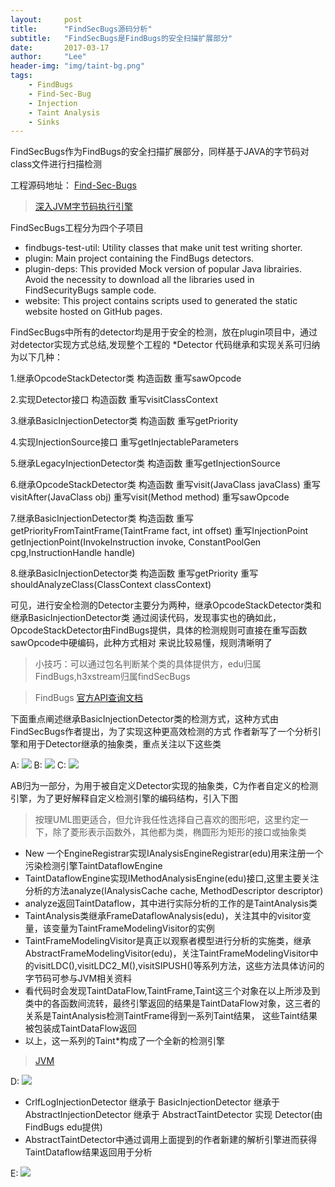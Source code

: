 ```yaml
---
layout:     post
title:      "FindSecBugs源码分析"
subtitle:   "FindSecBugs是FindBugs的安全扫描扩展部分"
date:       2017-03-17
author:     "Lee"
header-img: "img/taint-bg.png"
tags:
    - FindBugs
    - Find-Sec-Bug
    - Injection
    - Taint Analysis
    - Sinks
---
```


FindSecBugs作为FindBugs的安全扫描扩展部分，同样基于JAVA的字节码对class文件进行扫描检测

工程源码地址： [Find-Sec-Bugs](https://github.com/find-sec-bugs/find-sec-bugs)

> [ 深入JVM字节码执行引擎](http://blog.csdn.net/dd864140130/article/details/49515403)

FindSecBugs工程分为四个子项目
* findbugs-test-util: Utility classes that make unit test writing shorter.
* plugin: Main project containing the FindBugs detectors.
* plugin-deps: This provided Mock version of popular Java librairies. Avoid the necessity to download all the libraries used in FindSecurityBugs sample code.
* website: This project contains scripts used to generated the static website hosted on GitHub pages.

FindSecBugs中所有的detector均是用于安全的检测，放在plugin项目中，通过对detector实现方式总结,发现整个工程的 *Detector 代码继承和实现关系可归纳为以下几种：

1.继承OpcodeStackDetector类
构造函数
重写sawOpcode

2.实现Detector接口
构造函数
重写visitClassContext

3.继承BasicInjectionDetector类
构造函数
重写getPriority

4.实现InjectionSource接口
重写getInjectableParameters

5.继承LegacyInjectionDetector类
构造函数
重写getInjectionSource

6.继承OpcodeStackDetector类
构造函数
重写visit(JavaClass javaClass)
重写visitAfter(JavaClass obj)
重写visit(Method method)
重写sawOpcode

7.继承BasicInjectionDetector类
构造函数
重写getPriorityFromTaintFrame(TaintFrame fact, int offset)
重写InjectionPoint getInjectionPoint(InvokeInstruction invoke, ConstantPoolGen cpg,InstructionHandle handle)

8.继承BasicInjectionDetector类
构造函数
重写getPriority
重写shouldAnalyzeClass(ClassContext classContext)

可见，进行安全检测的Detector主要分为两种，继承OpcodeStackDetector类和继承BasicInjectionDetector类
通过阅读代码，发现事实也的确如此，OpcodeStackDetector由FindBugs提供，具体的检测规则可直接在重写函数sawOpcode中硬编码，此种方式相对
来说比较易懂，规则清晰明了

> 小技巧：可以通过包名判断某个类的具体提供方，edu归属FindBugs,h3xstream归属findSecBugs

> FindBugs [官方API查询文档](http://findbugs.sourceforge.net/api/)

下面重点阐述继承BasicInjectionDetector类的检测方式，这种方式由FindSecBugs作者提出，为了实现这种更高效检测的方式
作者新写了一个分析引擎和用于Detector继承的抽象类，重点关注以下这些类

A: ![](https://github.com/zhichangli/zhichangli.github.io/blob/master/img/findSecBugs/h3x%E8%87%AA%E5%AE%9A%E4%B9%89%E6%8A%BD%E8%B1%A1detector01.png?raw=true)
B: ![](https://github.com/zhichangli/zhichangli.github.io/blob/master/img/findSecBugs/h3x%E8%87%AA%E5%AE%9A%E4%B9%89%E6%8A%BD%E8%B1%A1detector02.png?raw=true)
C: ![](https://github.com/zhichangli/zhichangli.github.io/blob/master/img/findSecBugs/taintanalysis.png?raw=true)

AB归为一部分，为用于被自定义Detector实现的抽象类，C为作者自定义的检测引擎，为了更好解释自定义检测引擎的编码结构，引入下图

> 按理UML图更适合，但允许我任性选择自己喜欢的图形吧，这里约定一下，除了菱形表示函数外，其他都为类，椭圆形为矩形的接口或抽象类

* New 一个EngineRegistrar实现IAnalysisEngineRegistrar(edu)用来注册一个污染检测引擎TaintDataflowEngine
* TaintDataflowEngine实现IMethodAnalysisEngine(edu)接口,这里主要关注分析的方法analyze(IAnalysisCache cache, MethodDescriptor descriptor)
* analyze返回TaintDataflow，其中进行实际分析的工作的是TaintAnalysis类
* TaintAnalysis类继承FrameDataflowAnalysis(edu)，关注其中的visitor变量，该变量为TaintFrameModelingVisitor的实例
* TaintFrameModelingVisitor是真正以观察者模型进行分析的实施类，继承AbstractFrameModelingVisitor(edu)，关注TaintFrameModelingVisitor中的visitLDC(),visitLDC2_M(),visitSIPUSH()等系列方法，这些方法具体访问的字节码可参与JVM相关资料
* 看代码时会发现TaintDataFlow,TaintFrame,Taint这三个对象在以上所涉及到类中的各函数间流转，最终引擎返回的结果是TaintDataFlow对象，这三者的关系是TaintAnalysis检测TaintFrame得到一系列Taint结果，
这些Taint结果被包装成TaintDataFlow返回
* 以上，这一系列的Taint*构成了一个全新的检测引擎

> [JVM](https://docs.oracle.com/javase/specs/jvms/se7/html/jvms-6.html)

D: ![](https://github.com/zhichangli/zhichangli.github.io/blob/master/img/findSecBugs/findSecBugsEngine.png?raw=true)

* CrlfLogInjectionDetector 继承于 BasicInjectionDetector 继承于 AbstractInjectionDetector 继承于 AbstractTaintDetector 实现 Detector(由FindBugs edu提供)
* AbstractTaintDetector中通过调用上面提到的作者新建的解析引擎进而获得TaintDataflow结果返回用于分析

E: ![](https://github.com/zhichangli/zhichangli.github.io/blob/master/img/findSecBugs/FindSecBugsDetector.png?raw=true)


